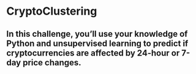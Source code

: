 # CryptoClustering
## In this challenge, you’ll use your knowledge of Python and unsupervised learning to predict if cryptocurrencies are affected by 24-hour or 7-day price changes.
